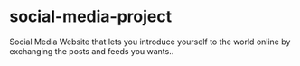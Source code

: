 # social-media-project
Social Media Website that lets you introduce yourself to the world online by exchanging the posts and feeds you wants..
